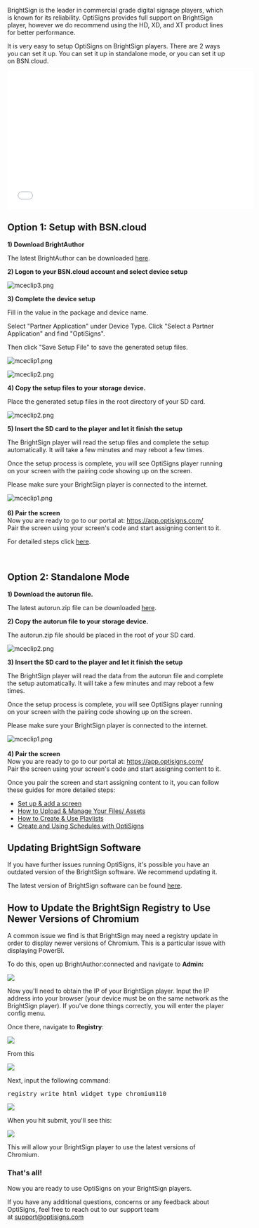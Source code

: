 <p>BrightSign is the leader in commercial grade digital signage players, which is known for its reliability. OptiSigns provides full support on BrightSign player, however we do recommend using the HD, XD, and XT product lines for better performance.</p>
<p>It is very easy to setup OptiSigns on BrightSign players. There are 2 ways you can set it up. You can set it up in standalone mode, or you can set it up on BSN.cloud.</p>
<p class="wysiwyg-text-align-center"><iframe src="//www.youtube-nocookie.com/embed/ciozRgKiclw" width="560" height="315" frameborder="0" allowfullscreen=""></iframe></p>
<h2 id="h_01JGC49W0V7WCEPG1WGXS66FSG"><span class="wysiwyg-font-size-large">Option 1: Setup with BSN.cloud</span></h2>
<p><strong>1) Download BrightAuthor </strong></p>
<p>The latest BrightAuthor can be downloaded <span class="wysiwyg-underline"><a href="https://www.brightsign.biz/digital-signage-products/software/brightauthor" target="_self">here</a></span>.</p>
<p><strong>2) Logon to your BSN.cloud account and select device setup</strong></p>
<p><img src="https://support.optisigns.com/hc/article_attachments/5144414949011" alt="mceclip3.png"></p>
<p><strong>3) Complete the device setup</strong></p>
<p>Fill in the value in the package and device name.</p>
<p>Select "Partner Application" under Device Type. Click "Select a Partner Application" and find "OptiSigns".</p>
<p>Then click "Save Setup File" to save the generated setup files. </p>
<p><img src="https://support.optisigns.com/hc/article_attachments/5200010385299" alt="mceclip1.png"></p>
<p><img src="https://support.optisigns.com/hc/article_attachments/5200003714195" alt="mceclip2.png"></p>
<p><strong>4) Copy the setup files to your storage device.</strong></p>
<p>Place the generated setup files in the root directory of your SD card.</p>
<p><img src="https://support.optisigns.com/hc/article_attachments/5144369828755" alt="mceclip2.png"></p>
<p><strong>5) Insert the SD card to the player and let it finish the setup</strong></p>
<p>The BrightSign player will read the setup files and complete the setup automatically. It will take a few minutes and may reboot a few times.</p>
<p>Once the setup process is complete, you will see OptiSigns player running on your screen with the pairing code showing up on the screen.</p>
<p>Please make sure your BrightSign player is connected to the internet.</p>
<div class="XzvDs _208Ie _2Dym_ blog-post-text-font blog-post-text-color _2p1aK _2R0Lu _2Dym_"><img src="https://support.optisigns.com/hc/article_attachments/5089996700435" alt="mceclip1.png"></div>
<div class="XzvDs _208Ie _2Dym_ blog-post-text-font blog-post-text-color _2p1aK _2R0Lu _2Dym_"> </div>
<div class="XzvDs _208Ie _2Dym_ blog-post-text-font blog-post-text-color _2p1aK _2R0Lu _2Dym_"><strong>6) Pair the screen</strong></div>
<div class="XzvDs _208Ie _2Dym_ blog-post-text-font blog-post-text-color _2p1aK _2R0Lu _2Dym_">Now you are ready to go to our portal at: <a class="_2qJYG blog-link-hashtag-color _3sz0l" href="https://app.optisigns.com/" target="_blank" rel="noopener noreferrer">https://app.optisigns.com/</a>
</div>
<div class="XzvDs _208Ie _2Dym_ blog-post-text-font blog-post-text-color _2p1aK _2R0Lu _2Dym_">Pair the screen using your screen's code and start assigning content to it.</div>
<p class="XzvDs _208Ie _2Dym_ blog-post-text-font blog-post-text-color _2p1aK _2R0Lu _2Dym_">For detailed steps click <a href="https://support.optisigns.com/hc/en-us/articles/360016374813" target="_self">here</a>.</p>
<p class="XzvDs _208Ie _2Dym_ blog-post-text-font blog-post-text-color _2p1aK _2R0Lu _2Dym_"> </p>
<h2 id="h_01JGC4AARMQ7RV5TKP1QTF7Y9H"><span class="wysiwyg-font-size-large">Option 2: Standalone Mode </span></h2>
<p><strong>1) Download the autorun file.</strong></p>
<p>The latest autorun.zip file can be downloaded <span class="wysiwyg-underline"><a href="https://links.optisigns.com/brightsign" target="_self">here</a></span>. </p>
<p><strong>2) Copy the autorun file to your storage device.</strong></p>
<p>The autorun.zip file should be placed in the root of your SD card.</p>
<p><img src="https://support.optisigns.com/hc/article_attachments/5090013459347" alt="mceclip2.png"></p>
<p><strong>3) Insert the SD card to the player and let it finish the setup</strong></p>
<p>The BrightSign player will read the data from the autorun file and complete the setup automatically. It will take a few minutes and may reboot a few times.</p>
<p>Once the setup process is complete, you will see OptiSigns player running on your screen with the pairing code showing up on the screen.</p>
<p>Please make sure your BrightSign player is connected to the internet.</p>
<div class="XzvDs _208Ie _2Dym_ blog-post-text-font blog-post-text-color _2p1aK _2R0Lu _2Dym_"><img src="https://support.optisigns.com/hc/article_attachments/5089996700435" alt="mceclip1.png"></div>
<div class="XzvDs _208Ie _2Dym_ blog-post-text-font blog-post-text-color _2p1aK _2R0Lu _2Dym_"> </div>
<div class="XzvDs _208Ie _2Dym_ blog-post-text-font blog-post-text-color _2p1aK _2R0Lu _2Dym_"><strong>4) Pair the screen</strong></div>
<div class="XzvDs _208Ie _2Dym_ blog-post-text-font blog-post-text-color _2p1aK _2R0Lu _2Dym_">Now you are ready to go to our portal at: <a class="_2qJYG blog-link-hashtag-color _3sz0l" href="https://app.optisigns.com/" target="_blank" rel="noopener noreferrer">https://app.optisigns.com/</a>
</div>
<div class="XzvDs _208Ie _2Dym_ blog-post-text-font blog-post-text-color _2p1aK _2R0Lu _2Dym_">Pair the screen using your screen's code and start assigning content to it.</div>
<p class="XzvDs _208Ie _2Dym_ blog-post-text-font blog-post-text-color _2p1aK _2R0Lu _2Dym_">Once you pair the screen and start assigning content to it, you can follow these guides for more detailed steps:</p>
<ul>
<li class="undefined"><a href="https://support.optisigns.com/hc/en-us/articles/360016374813" target="_blank" rel="noopener noreferrer">Set up &amp; add a screen</a></li>
<li class="undefined"><a href="https://support.optisigns.com/hc/en-us/articles/360016247974">How to Upload &amp; Manage Your Files/ Assets</a></li>
<li class="undefined"><a href="https://support.optisigns.com/hc/en-us/articles/28295104605843">How to Create &amp; Use Playlists</a></li>
<li class="undefined"><a href="https://support.optisigns.com/hc/en-us/articles/360016981853">Create and Using Schedules with OptiSigns</a></li>
</ul>
<h2>Updating BrightSign Software</h2>
<p>If you have further issues running OptiSigns, it's possible you have an outdated version of the BrightSign software. We recommend updating it.</p>
<p>The latest version of BrightSign software can be found <a href="https://www.brightsign.biz/resources/software-downloads/" target="_blank" rel="noopener noreferrer">here</a>.</p>
<h2 id="h_01JGC4AKG8WPMH72ZBNEH3ZAV8">How to Update the BrightSign Registry to Use Newer Versions of Chromium</h2>
<p>A common issue we find is that BrightSign may need a registry update in order to display newer versions of Chromium. This is a particular issue with displaying PowerBI.</p>
<p>To do this, open up BrightAuthor:connected and navigate to <strong>Admin:</strong></p>
<p><img src="https://support.optisigns.com/hc/article_attachments/36888690739731"></p>
<p>Now you'll need to obtain the IP of your BrightSign player. Input the IP address into your browser (your device must be on the same network as the BrightSign player). If you've done things correctly, you will enter the player config menu.</p>
<p>Once there, navigate to <strong>Registry</strong>:</p>
<p><img src="https://support.optisigns.com/hc/article_attachments/36888690740627"></p>
<p>From this</p>
<p><img src="https://support.optisigns.com/hc/article_attachments/36888690742547"></p>
<p>Next, input the following command:</p>
<pre>registry write html widget_type chromium110</pre>
<p><img src="https://support.optisigns.com/hc/article_attachments/36888685278483"></p>
<p>When you hit submit, you'll see this:</p>
<p><img src="https://support.optisigns.com/hc/article_attachments/36888690746387"></p>
<p>This will allow your BrightSign player to use the latest versions of Chromium.</p>
<h3 id="h_01JGC7A8QGJJ8DWRNC9YYF1G48">That's all!</h3>
<p>Now you are ready to use OptiSigns on your BrightSign players.</p>
<p>If you have any additional questions, concerns or any feedback about OptiSigns, feel free to reach out to our support team at <a href="mailto:support@optisigns.com" target="_self">support@optisigns.com</a></p>